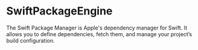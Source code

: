 # SwiftPackageEngine
The Swift Package Manager is Apple's dependency manager for Swift. It allows you to define dependencies, fetch them, and manage your project’s build configuration.
